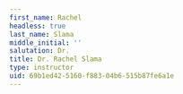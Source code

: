 ```yaml
---
first_name: Rachel
headless: true
last_name: Slama
middle_initial: ''
salutation: Dr.
title: Dr. Rachel Slama
type: instructor
uid: 69b1ed42-5160-f883-04b6-515b87fe6a1e
---
```


